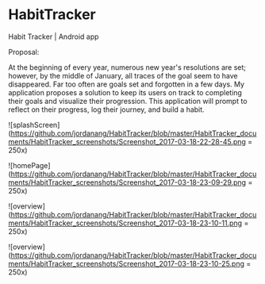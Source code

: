 # HabitTracker
Habit Tracker | Android app

Proposal:

At the beginning of every year, numerous new year's resolutions are set; however, by the middle of January, all traces of the goal seem to have disappeared. Far too often are goals set and forgotten in a few days. My application proposes a solution to keep its users on track to completing their goals and visualize their progression. This application will prompt to reflect on their progress, log their journey, and build a habit.



![splashScreen](https://github.com/jordanang/HabitTracker/blob/master/HabitTracker_documents/HabitTracker_screenshots/Screenshot_2017-03-18-22-28-45.png = 250x)

![homePage](https://github.com/jordanang/HabitTracker/blob/master/HabitTracker_documents/HabitTracker_screenshots/Screenshot_2017-03-18-23-09-29.png = 250x)

![overview](https://github.com/jordanang/HabitTracker/blob/master/HabitTracker_documents/HabitTracker_screenshots/Screenshot_2017-03-18-23-10-11.png = 250x)

![overview](https://github.com/jordanang/HabitTracker/blob/master/HabitTracker_documents/HabitTracker_screenshots/Screenshot_2017-03-18-23-10-25.png = 250x)
